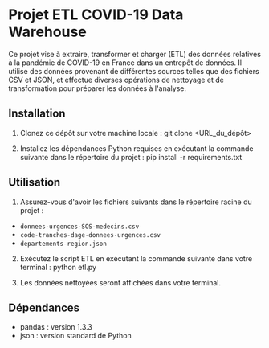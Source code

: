 # Projet ETL COVID-19 Data Warehouse

Ce projet vise à extraire, transformer et charger (ETL) des données relatives à la pandémie de COVID-19 en France dans un entrepôt de données. Il utilise des données provenant de différentes sources telles que des fichiers CSV et JSON, et effectue diverses opérations de nettoyage et de transformation pour préparer les données à l'analyse.

## Installation

1. Clonez ce dépôt sur votre machine locale :
git clone <URL_du_dépôt>

2. Installez les dépendances Python requises en exécutant la commande suivante dans le répertoire du projet :
pip install -r requirements.txt

## Utilisation

1. Assurez-vous d'avoir les fichiers suivants dans le répertoire racine du projet :
- `donnees-urgences-SOS-medecins.csv`
- `code-tranches-dage-donnees-urgences.csv`
- `departements-region.json`

2. Exécutez le script ETL en exécutant la commande suivante dans votre terminal :
python etl.py

3. Les données nettoyées seront affichées dans votre terminal.

## Dépendances

- pandas : version 1.3.3
- json : version standard de Python
